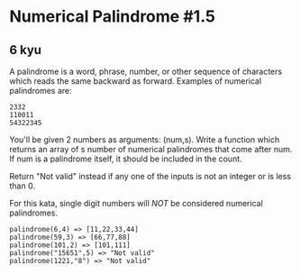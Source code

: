 # Numerical Palindrome #1.5
## 6 kyu

A palindrome is a word, phrase, number, or other sequence of characters which reads the same backward as forward. Examples of numerical palindromes are:
```
2332
110011
54322345
```

You'll be given 2 numbers as arguments: (num,s). Write a function which returns an array of s number of numerical palindromes that come after num. If num is a palindrome itself, it should be included in the count.

Return "Not valid" instead if any one of the inputs is not an integer or is less than 0.

For this kata, single digit numbers will *NOT* be considered numerical palindromes.
```
palindrome(6,4) => [11,22,33,44]
palindrome(59,3) => [66,77,88]
palindrome(101,2) => [101,111]
palindrome("15651",5) => "Not valid"
palindrome(1221,"8") => "Not valid"
```
